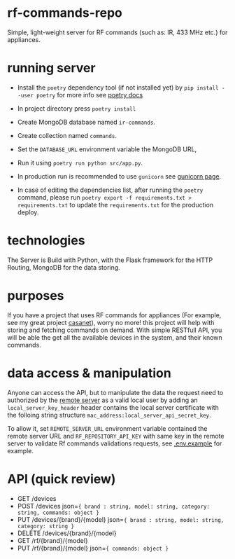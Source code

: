 # rf-commands-repo
Simple, light-weight server for RF commands (such as: IR, 433 MHz etc.) for appliances.

# running server

* Install the `poetry` dependency tool (if not installed yet) by `pip install --user poetry` for more info see [poetry docs](https://python-poetry.org/docs/)
* In project directory press `poetry install`
* Create MongoDB  database named `ir-commands`.
* Create collection named `commands`.
* Set the `DATABASE_URL` environment variable the MongoDB URL,
* Run it using `poetry run python src/app.py`.
* In production run is recommended to use `gunicorn` see [gunicorn page](https://pypi.org/project/gunicorn/).

* In case of editing the dependencies list, after running the `poetry` command, please run `poetry export -f requirements.txt > requirements.txt` to update the `requirements.txt` for the production deploy.

# technologies
The Server is Build with Python, with the Flask framework for the HTTP Routing, MongoDB for the data storing.

# purposes
If you have a project that uses RF commands for appliances (For example, see my great project [casanet](https://github.com/casanet/casanet-server)), worry no more! this project will help with storing and fetching commands on demand.
With simple RESTfull API, you will be able the get all the available devices in the system, and their known commands.

# data access & manipulation
Anyone can access the API, but to manipulate the data the request need to authorized by the [remote server](https://github.com/casanet/remote-server) as a valid local user
by adding an `local_server_key_header` header contains the local server certificate with the folloing string structure `mac_address:local_server_api_secret_key`.

To allow it, set `REMOTE_SERVER_URL` environment variable contained the remote server URL and `RF_REPOSITORY_API_KEY` with same key in the remote server to validate Rf commands validations requests, see [.env.example](./.env.example) for example.

# API (quick review)
 - GET /devices
 - POST /devices json=`{ brand : string, model: string, category: string, commands: object }`
 - PUT /devices/{brand}/{model} json=`{ brand : string, model: string, category: string }`
 - DELETE /devices/{brand}/{model}
 - GET /rf/{brand}/{model} 
 - PUT /rf/{brand}/{model} json=`{ commands: object }`



